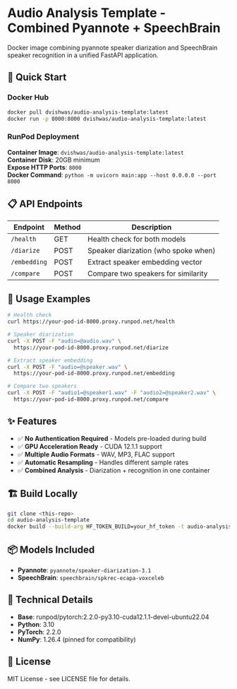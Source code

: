 # Audio Analysis Template - Combined Pyannote + SpeechBrain

Docker image combining pyannote speaker diarization and SpeechBrain speaker recognition in a unified FastAPI application.

## 🚀 Quick Start

### Docker Hub
```bash
docker pull dvishwas/audio-analysis-template:latest
docker run -p 8000:8000 dvishwas/audio-analysis-template:latest
```

### RunPod Deployment
**Container Image**: `dvishwas/audio-analysis-template:latest`  
**Container Disk**: 20GB minimum  
**Expose HTTP Ports**: `8000`  
**Docker Command**: `python -m uvicorn main:app --host 0.0.0.0 --port 8000`

## 📋 API Endpoints

| Endpoint | Method | Description |
|----------|--------|-------------|
| `/health` | GET | Health check for both models |
| `/diarize` | POST | Speaker diarization (who spoke when) |
| `/embedding` | POST | Extract speaker embedding vector |
| `/compare` | POST | Compare two speakers for similarity |

## 🔧 Usage Examples

```bash
# Health check
curl https://your-pod-id-8000.proxy.runpod.net/health

# Speaker diarization
curl -X POST -F "audio=@audio.wav" \
  https://your-pod-id-8000.proxy.runpod.net/diarize

# Extract speaker embedding
curl -X POST -F "audio=@speaker.wav" \
  https://your-pod-id-8000.proxy.runpod.net/embedding

# Compare two speakers
curl -X POST -F "audio1=@speaker1.wav" -F "audio2=@speaker2.wav" \
  https://your-pod-id-8000.proxy.runpod.net/compare
```

## ✨ Features

- ✅ **No Authentication Required** - Models pre-loaded during build
- ✅ **GPU Acceleration Ready** - CUDA 12.1.1 support
- ✅ **Multiple Audio Formats** - WAV, MP3, FLAC support
- ✅ **Automatic Resampling** - Handles different sample rates
- ✅ **Combined Analysis** - Diarization + recognition in one container

## 🏗️ Build Locally

```bash
git clone <this-repo>
cd audio-analysis-template
docker build --build-arg HF_TOKEN_BUILD=your_hf_token -t audio-analysis .
```

## 📦 Models Included

- **Pyannote**: `pyannote/speaker-diarization-3.1`
- **SpeechBrain**: `speechbrain/spkrec-ecapa-voxceleb`

## 🔧 Technical Details

- **Base**: runpod/pytorch:2.2.0-py3.10-cuda12.1.1-devel-ubuntu22.04
- **Python**: 3.10
- **PyTorch**: 2.2.0
- **NumPy**: 1.26.4 (pinned for compatibility)

## 📄 License

MIT License - see LICENSE file for details.
